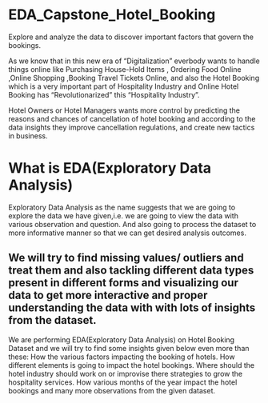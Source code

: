 # EDA_Capstone_Hotel_Booking

Explore and analyze the data to discover important factors that govern the bookings.

As we know that in this new era of “Digitalization” everbody wants to handle things online like Purchasing House-Hold Items , Ordering Food Online ,Online Shopping ,Booking Travel Tickets Online, and also the Hotel Booking which is a very important part of Hospitality Industry and Online Hotel Booking has “Revolutionarized” this “Hospitality Industry”.

Hotel Owners or Hotel Managers wants more control by predicting the reasons and chances of cancellation of hotel booking and according to the data insights they improve cancellation regulations, and create new tactics in business.

# What is EDA(Exploratory Data Analysis)

Exploratory Data Analysis as the name suggests that we are going to explore the data we have given,i.e. we are going to view the data with various observation and question. And also going to process the dataset to more informative manner so that we can get desired analysis outcomes.

## We will try to find missing values/ outliers and treat them and also tackling different data types present in different forms and visualizing our data to get more interactive and proper understanding the data with with lots of insights from the dataset.

We are performing EDA(Exploratory Data Analysis) on Hotel Booking Dataset and we will try to find some insights given below even more than these:
How the various factors impacting the booking of hotels.
How different elements is going to impact the hotel bookings.
Where should the hotel industry should work on or improvise there strategies to grow the hospitality services.
How various months of the year impact the hotel bookings and many more observations from the given dataset.
